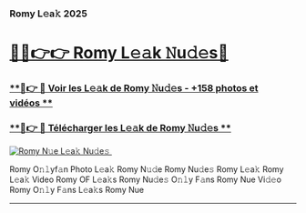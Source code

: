 ### Romy L𝚎a𝚔 2025  

# <h1><a href="(https://rebrand.ly/accesvip">🔗🔗👉👉 Romy L𝚎𝚊k 𝙽u𝚍𝚎s🔗</a></h1>

### [ **🔗👉 🔴 Voir les L𝚎𝚊k de Romy 𝙽u𝚍𝚎s - +158 photos et vidéos **](https://rebrand.ly/accesvip)
### [ **🔗👉 🔴 Télécharger les L𝚎𝚊k de Romy 𝙽u𝚍𝚎s **](https://rebrand.ly/accesvip)  

[![Romy N𝚞e L𝚎a𝚔 Nu𝚍e𝚜 ](https://i.imgur.com/0qMVB7G.gif)](https://rebrand.ly/accesvip)  

Romy O𝚗𝚕yf𝚊n Photo L𝚎a𝚔
Romy N𝚞𝚍e
Romy Nu𝚍e𝚜
Romy L𝚎a𝚔
Romy L𝚎a𝚔 Video
Romy OF L𝚎a𝚔s
Romy Nu𝚍e𝚜 O𝚗𝚕y F𝚊ns
Romy Nue Vi𝚍𝚎o
Romy O𝚗𝚕y F𝚊ns L𝚎a𝚔s
Romy Nue

___  
